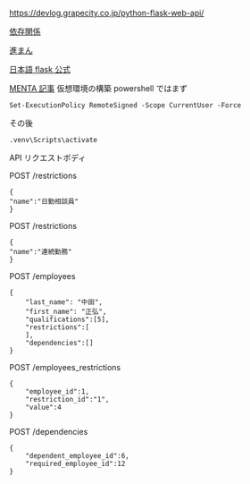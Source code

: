 https://devlog.grapecity.co.jp/python-flask-web-api/

[依存関係](https://poyo.hatenablog.jp/entry/2017/01/08/212227)

[進まん](https://qiita.com/keichiro24/items/c72c57b54332431c67ec)

[日本語 flask 公式](https://msiz07-flask-docs-ja.readthedocs.io/ja/latest/tutorial/layout.html)

[MENTA 記事](https://menta.work/post/detail/3638/7PiI6kAHGQJbQTAbWjlJ)
仮想環境の構築
powershell ではまず

```
Set-ExecutionPolicy RemoteSigned -Scope CurrentUser -Force
```

その後

```
.venv\Scripts\activate
```

API リクエストボディ<br>

POST /restrictions

```
{
"name":"日勤相談員"
}
```

POST /restrictions

```
{
"name":"連続勤務"
}
```

POST /employees

```
{
    "last_name": "中田",
    "first_name": "正弘",
    "qualifications":[5],
    "restrictions":[
    ],
    "dependencies":[]
}
```

POST /employees_restrictions

```
{
    "employee_id":1,
    "restriction_id":"1",
    "value":4
}
```

POST /dependencies

```
{
    "dependent_employee_id":6,
    "required_employee_id":12
}
```
